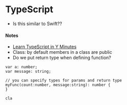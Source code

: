 # TypeScript

- Is this similar to Swift??

#### Notes
- [Learn TypeScript in Y Minutes](https://learnxinyminutes.com/docs/typescript/)
- Class: by default members in a class are public
- Do we put return type when defining function?



```typesript
var a: number;
var message: string;

// you can specify types for params and return type
myFunc(count:number, message:string): number {
}

cla
```
